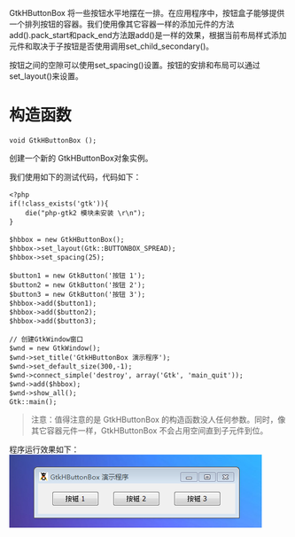 GtkHButtonBox 将一些按钮水平地摆在一排。在应用程序中，按钮盒子能够提供一个排列按钮的容器。我们使用像其它容器一样的添加元件的方法add().pack_start和pack_end方法跟add()是一样的效果，根据当前布局样式添加元件和取决于子按钮是否使用调用set_child_secondary()。

按钮之间的空隙可以使用set_spacing()设置。按钮的安排和布局可以通过set_layout()来设置。

# 构造函数
~~~
void GtkHButtonBox ();  
~~~

创建一个新的 GtkHButtonBox对象实例。

我们使用如下的测试代码，代码如下：
~~~
<?php       
if(!class_exists('gtk')){       
    die("php-gtk2 模块未安装 \r\n"); 
}   
  
$hbbox = new GtkHButtonBox();   
$hbbox->set_layout(Gtk::BUTTONBOX_SPREAD);   
$hbbox->set_spacing(25);   
  
$button1 = new GtkButton('按钮 1');   
$button2 = new GtkButton('按钮 2');   
$button3 = new GtkButton('按钮 3');   
$hbbox->add($button1);   
$hbbox->add($button2);   
$hbbox->add($button3);   
  
// 创建GtkWindow窗口   
$wnd = new GtkWindow();   
$wnd->set_title('GtkHButtonBox 演示程序');   
$wnd->set_default_size(300,-1);   
$wnd->connect_simple('destroy', array('Gtk', 'main_quit'));   
$wnd->add($hbbox);   
$wnd->show_all();   
Gtk::main();  
~~~

> 注意：值得注意的是 GtkHButtonBox 的构造函数没人任何参数。同时，像其它容器元件一样，GtkHButtonBox 不会占用空间直到子元件到位。

程序运行效果如下：
![](image/screenshot_1482326294073.png)